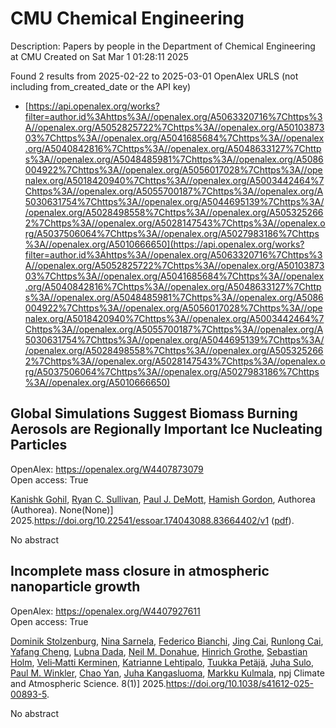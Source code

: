 # CMU Chemical Engineering
Description: Papers by people in the Department of Chemical Engineering at CMU
Created on Sat Mar  1 01:28:11 2025

Found 2 results from 2025-02-22 to 2025-03-01
OpenAlex URLS (not including from_created_date or the API key)
- [https://api.openalex.org/works?filter=author.id%3Ahttps%3A//openalex.org/A5063320716%7Chttps%3A//openalex.org/A5052825722%7Chttps%3A//openalex.org/A5010387303%7Chttps%3A//openalex.org/A5041685684%7Chttps%3A//openalex.org/A5040842816%7Chttps%3A//openalex.org/A5048633127%7Chttps%3A//openalex.org/A5048485981%7Chttps%3A//openalex.org/A5086004922%7Chttps%3A//openalex.org/A5056017028%7Chttps%3A//openalex.org/A5018420940%7Chttps%3A//openalex.org/A5003442464%7Chttps%3A//openalex.org/A5055700187%7Chttps%3A//openalex.org/A5030631754%7Chttps%3A//openalex.org/A5044695139%7Chttps%3A//openalex.org/A5028498558%7Chttps%3A//openalex.org/A5053252662%7Chttps%3A//openalex.org/A5028147543%7Chttps%3A//openalex.org/A5037506064%7Chttps%3A//openalex.org/A5027983186%7Chttps%3A//openalex.org/A5010666650](https://api.openalex.org/works?filter=author.id%3Ahttps%3A//openalex.org/A5063320716%7Chttps%3A//openalex.org/A5052825722%7Chttps%3A//openalex.org/A5010387303%7Chttps%3A//openalex.org/A5041685684%7Chttps%3A//openalex.org/A5040842816%7Chttps%3A//openalex.org/A5048633127%7Chttps%3A//openalex.org/A5048485981%7Chttps%3A//openalex.org/A5086004922%7Chttps%3A//openalex.org/A5056017028%7Chttps%3A//openalex.org/A5018420940%7Chttps%3A//openalex.org/A5003442464%7Chttps%3A//openalex.org/A5055700187%7Chttps%3A//openalex.org/A5030631754%7Chttps%3A//openalex.org/A5044695139%7Chttps%3A//openalex.org/A5028498558%7Chttps%3A//openalex.org/A5053252662%7Chttps%3A//openalex.org/A5028147543%7Chttps%3A//openalex.org/A5037506064%7Chttps%3A//openalex.org/A5027983186%7Chttps%3A//openalex.org/A5010666650)

## Global Simulations Suggest Biomass Burning Aerosols are Regionally Important Ice Nucleating Particles   

OpenAlex: https://openalex.org/W4407873079    
Open access: True
    
[Kanishk Gohil](https://openalex.org/A5066554976), [Ryan C. Sullivan](https://openalex.org/A5039898956), [Paul J. DeMott](https://openalex.org/A5090361945), [Hamish Gordon](https://openalex.org/A5086004922), Authorea (Authorea). None(None)] 2025.https://doi.org/10.22541/essoar.174043088.83664402/v1 ([pdf](https://essopenarchive.org/doi/pdf/10.22541/essoar.174043088.83664402)).
    
No abstract    

    

## Incomplete mass closure in atmospheric nanoparticle growth   

OpenAlex: https://openalex.org/W4407927611    
Open access: True
    
[Dominik Stolzenburg](https://openalex.org/A5063223340), [Nina Sarnela](https://openalex.org/A5049775246), [Federico Bianchi](https://openalex.org/A5075179945), [Jing Cai](https://openalex.org/A5064822057), [Runlong Cai](https://openalex.org/A5051784006), [Yafang Cheng](https://openalex.org/A5085384616), [Lubna Dada](https://openalex.org/A5049539173), [Neil M. Donahue](https://openalex.org/A5041685684), [Hinrich Grothe](https://openalex.org/A5040169919), [Sebastian Holm](https://openalex.org/A5048093366), [Veli‐Matti Kerminen](https://openalex.org/A5075262199), [Katrianne Lehtipalo](https://openalex.org/A5019559780), [Tuukka Petäjä](https://openalex.org/A5070326299), [Juha Sulo](https://openalex.org/A5083486441), [Paul M. Winkler](https://openalex.org/A5042382547), [Chao Yan](https://openalex.org/A5049317897), [Juha Kangasluoma](https://openalex.org/A5026556889), [Markku Kulmala](https://openalex.org/A5000471665), npj Climate and Atmospheric Science. 8(1)] 2025.https://doi.org/10.1038/s41612-025-00893-5.
    
No abstract    

    
